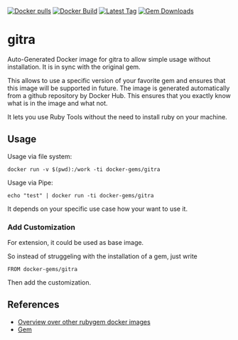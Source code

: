 [![Docker pulls](https://img.shields.io/docker/pulls/rubygem/gitra.svg)](https://hub.docker.com/r/rubygem/gitra/)
[![Docker Build](https://img.shields.io/docker/automated/rubygem/gitra.svg)](https://hub.docker.com/r/rubygem/gitra/)
[![Latest Tag](https://img.shields.io/github/tag/docker-rubygem/gitra.svg)](https://hub.docker.com/r/rubygem/gitra/)
[![Gem Downloads](https://img.shields.io/gem/dt/gitra.svg)](https://rubygems.org/gems/gitra/)
# gitra

Auto-Generated Docker image for gitra to allow simple usage without installation.
It is in sync with the original gem.

This allows to use a specific version of your favorite gem and ensures that this image will be supported in future.
The image is generated automatically from a github repository by Docker Hub.
This ensures that you exactly know what is in the image and what not.

It lets you use Ruby Tools without the need to install ruby on your machine.

## Usage

Usage via file system:

`docker run -v $(pwd):/work -ti docker-gems/gitra`

Usage via Pipe:

`echo "test" | docker run -ti docker-gems/gitra`

It depends on your specific use case how your want to use it.

### Add Customization

For extension, it could be used as base image.

So instead of struggeling with the installation of a gem, just write

`FROM docker-gems/gitra`

Then add the customization.

## References

 - [Overview over other rubygem docker images](https://github.com/thinkbot/docker-rubygem)
 - [Gem](https://rubygems.org/gems/gitra/)
